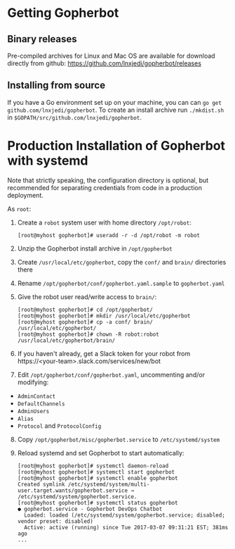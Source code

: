 # Getting Gopherbot

## Binary releases
Pre-compiled archives for Linux and Mac OS are available for download directly from github:
https://github.com/lnxjedi/gopherbot/releases

## Installing from source
If you have a Go environment set up on your machine, you can can `go get github.com/lnxjedi/gopherbot`. To create an install archive run `./mkdist.sh` in `$GOPATH/src/github.com/lnxjedi/gopherbot`.

# Production Installation of Gopherbot with systemd

Note that strictly speaking, the configuration directory is optional, but recommended for separating credentials from code in a production deployment.

As `root`:

1. Create a `robot` system user with home directory `/opt/robot`:

    ```no-highlight
    [root@myhost gopherbot]# useradd -r -d /opt/robot -m robot
    ```
2. Unzip the Gopherbot install archive in `/opt/gopherbot`
3. Create `/usr/local/etc/gopherbot`, copy the `conf/` and `brain/` directories there
4. Rename `/opt/gopherbot/conf/gopherbot.yaml.sample` to `gopherbot.yaml`
5. Give the robot user read/write access to `brain/`:

    ```no-highlight
    [root@myhost gopherbot]# cd /opt/gopherbot/
    [root@myhost gopherbot]# mkdir /usr/local/etc/gopherbot
    [root@myhost gopherbot]# cp -a conf/ brain/ /usr/local/etc/gopherbot/
    [root@myhost gopherbot]# chown -R robot:robot /usr/local/etc/gopherbot/brain/
    ```
6. If you haven't already, get a Slack token for your robot from https://\<your-team\>.slack.com/services/new/bot
7. Edit `/opt/gopherbot/conf/gopherbot.yaml`, uncommenting and/or modifying:
  * `AdminContact`
  * `DefaultChannels`
  * `AdminUsers`
  * `Alias`
  * `Protocol` and `ProtocolConfig`
8. Copy `/opt/gopherbot/misc/gopherbot.service` to `/etc/systemd/system`
9. Reload systemd and set Gopherbot to start automatically:

    ```no-highlight
    [root@myhost gopherbot]# systemctl daemon-reload
    [root@myhost gopherbot]# systemctl start gopherbot
    [root@myhost gopherbot]# systemctl enable gopherbot
    Created symlink /etc/systemd/system/multi-user.target.wants/gopherbot.service → /etc/systemd/system/gopherbot.service.
    [root@myhost gopherbot]# systemctl status gopherbot
    ● gopherbot.service - Gopherbot DevOps Chatbot
      Loaded: loaded (/etc/systemd/system/gopherbot.service; disabled; vendor preset: disabled)
      Active: active (running) since Tue 2017-03-07 09:31:21 EST; 381ms ago
    ...
    ```
